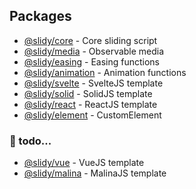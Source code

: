 ## Packages

-   [@slidy/core](https://github.com/Valexr/slidy/tree/master/packages/core) - Core sliding script
-   [@slidy/media](https://github.com/Valexr/slidy/tree/master/packages/media) - Observable media
-   [@slidy/easing](https://github.com/Valexr/slidy/tree/master/packages/easing) - Easing functions
-   [@slidy/animation](https://github.com/Valexr/slidy/tree/master/packages/animation) - Animation functions
-   [@slidy/svelte](https://github.com/Valexr/slidy/tree/master/packages/svelte) - SvelteJS template
-   [@slidy/solid](https://github.com/Valexr/slidy/tree/master/packages/solid) - SolidJS template
-   [@slidy/react](https://github.com/Valexr/slidy/tree/master/packages/react) - ReactJS template
-   [@slidy/element](https://github.com/Valexr/slidy/tree/master/packages/element) - CustomElement

### 📝 todo...
-   [@slidy/vue](https://github.com/Valexr/slidy/tree/master/packages/vue) - VueJS template
-   [@slidy/malina](https://github.com/Valexr/slidy/tree/master/packages/malina) - MalinaJS template
